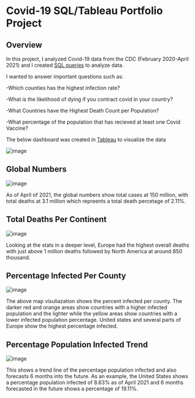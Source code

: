 # Covid-19 SQL/Tableau Portfolio Project

## Overview

In this project, I analyzed Covid-19 data from the CDC (February 2020-April 2021) and I created [SQL queries](https://github.com/AndrewMahajan/PortfolioProjects/blob/main/Covid-19%20SQL%20Queries) to analyze data.

I wanted to answer important questions such as:

-Which counties has the highest infection rate?

-What is the likelihood of dying if you contract covid in your country?

-What Countries have the Highest Death Count per Population?

-What percentage of the population that has recieved at least one Covid Vaccine?



 The below dashboard was created in [Tableau](https://public.tableau.com/app/profile/andrew.mahajan/viz/Covid-19Dashboard_16923146435660/Dashboard1url) to visualize the data

![image](https://github.com/AndrewMahajan/PortfolioProjects/assets/1800480/c89bf900-ed27-421d-a5f0-57a4c2f26739)


## Global Numbers

![image](https://github.com/AndrewMahajan/PortfolioProjects/assets/1800480/48295cc9-efa6-4443-8ea8-ee41e68875ac)

As of April of 2021, the global numbers show total cases at 150 million, with total deaths at 3.1 million which repreents a total death percetage of 2.11%.

## Total Deaths Per Continent

![image](https://github.com/AndrewMahajan/PortfolioProjects/assets/1800480/9112528d-5c7f-4864-8680-11c1440076be)

Looking at the stats in a deeper level, Europe had the highest overall deaths with just above 1 million deaths followed by North America at around 850 thousand.

## Percentage Infected Per County

![image](https://github.com/AndrewMahajan/PortfolioProjects/assets/1800480/3d791966-c8ca-4ef7-a35b-bd3f23156f15)

The above map visuliazation shows the percent infected per county. The darker red and orange areas show countries with a higher infected population and the lighter while the yellow areas show countries with a lower infected population percentage. United states and several parts of Europe show the highest percentage infected.

## Percentage Population Infected Trend

![image](https://github.com/AndrewMahajan/PortfolioProjects/assets/1800480/21280b92-d5e0-4d9f-a06b-d2c632e4c92d)

This shows a trend line of the percentage population infected and also forecasts 6 months into the future. As an example, the United States shows a percentage population infected of 8.63% as of April 2021 and 6 months forecasted in the future shows a percentage of 19.11%.

